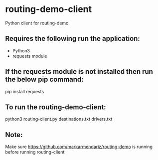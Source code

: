 # routing-demo-client
Python client for routing-demo

## Requires the following run the application:
- Python3
- requests module

## If the requests module is not installed then run the below pip command:
pip install requests

## To run the routing-demo-client:
python3 routing-client.py destinations.txt drivers.txt

## Note:
Make sure https://github.com/markarmendariz/routing-demo is running before running routing-client

